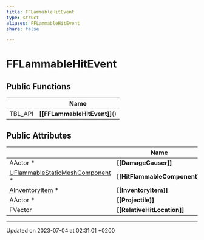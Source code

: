 ```yaml
---
title: FFLammableHitEvent
type: struct
aliases: FFLammableHitEvent
share: false

---
```


# FFLammableHitEvent





## Public Functions

|                | Name           |
| -------------- | -------------- |
| TBL_API | **[[FFLammableHitEvent]]**() |

## Public Attributes

|                | Name           |
| -------------- | -------------- |
| AActor * | **[[DamageCauser]]**  |
| [UFlammableStaticMeshComponent](/docs/SDK/Source/Classes/classUFlammableStaticMeshComponent.md) * | **[[HitFlammableComponent]]**  |
| [AInventoryItem](/docs/SDK/Source/Classes/classAInventoryItem.md) * | **[[InventoryItem]]**  |
| AActor * | **[[Projectile]]**  |
| FVector | **[[RelativeHitLocation]]**  |

-------------------------------

Updated on 2023-07-04 at 02:31:01 +0200